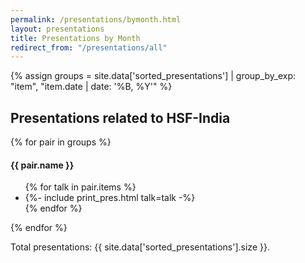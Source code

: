 ```yaml
---
permalink: /presentations/bymonth.html
layout: presentations
title: Presentations by Month
redirect_from: "/presentations/all"
---
```


{% assign groups = site.data['sorted_presentations'] | group_by_exp: "item", "item.date | date: '%B, %Y'" %}


<h2>Presentations related to HSF-India</h2>

{% for pair in groups %}
  <h4> {{ pair.name }} </h4>
  <ul>
    {% for talk in pair.items %}
      <li>
        {%- include print_pres.html talk=talk -%}
      </li>
    {% endfor %}
  </ul>
{% endfor %}

Total presentations: {{ site.data['sorted_presentations'].size }}.
